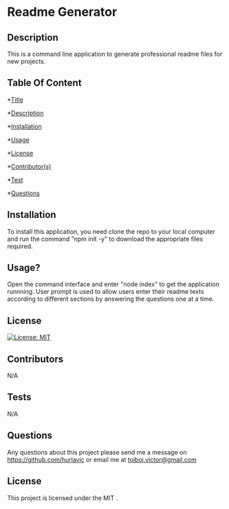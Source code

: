 
  # Readme Generator
  
  ## Description
  This is a command line application to generate professional readme files for new projects.

  ## Table Of Content
  *[Title](#title)

  *[Description](#description)

  *[Installation](#installation)

  *[Usage](#usage)

  *[License](#license)

  *[Contributor(s)](#contributor)

  *[Test](#test)
  
  *[Questions](#questions)

  ## Installation
  To install this application, you need clone the repo to your local computer and run the command "npm init -y" to download the appropriate files required. 

  ## Usage?
  Open the command interface and enter "node index" to get the application runnning. User prompt is used to allow users enter their readme texts according to different sections by answering the questions one at a time. 

  ## License
  [![License: MIT](https://img.shields.io/badge/License-MIT-brightgreen.svg)](https://opensource.org/licenses/MIT)



  ## Contributors
  N/A

  ## Tests
  N/A

  ## Questions
  Any questions about this project please send me a message on https://github.com/hurlavic or email me at [toiboi.victor@gmail.com](mailto:toiboi.victor@gmail.com)
  ## License
  This project is licensed under the MIT .
